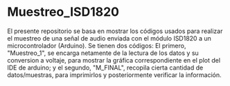 # Muestreo_ISD1820
El presente repositorio se basa en mostrar los códigos usados para realizar el muestreo de una señal de audio enviada con el módulo ISD1820 a un microcontrolador (Arduino).
Se tienen dos códigos: El primero, "Muestreo_1", se encarga netamente de la lectura de los datos y su conversion a voltaje, para mostrar la gráfica correspondiente en el plot del IDE de arduino; y el segundo, "M_FINAL", recopila cierta cantidad de datos/muestras, para imprimirlos y posteriormente verificar la información.

